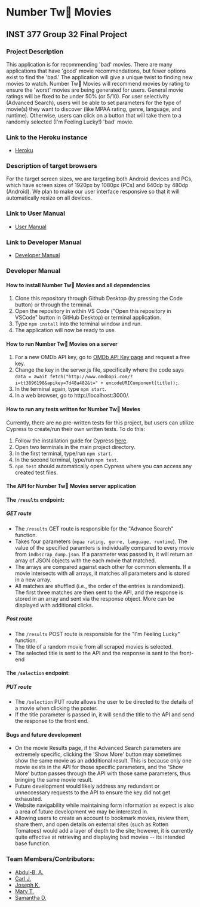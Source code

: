 # Number Tw💩 Movies
## INST 377 Group 32 Final Project

### Project Description
This application is for recommending 'bad' movies. There are many applications that have 'good' movie recommendations, but fewer options exist to find the 'bad.' The application will give a unique twist to finding new movies to watch. Number Tw💩 Movies will recommend movies by rating to ensure the 'worst' movies are being generated for users. General movie ratings will be fixed to be under 50% (or 5/10). For user selectivity (Advanced Search), users will be able to set parameters for the type of movie(s) they want to discover (like MPAA rating, genre, language, and runtime). Otherwise, users can click on a button that will take them to a randomly selected (I'm Feeling Lucky!) 'bad' movie. 
### Link to the Heroku instance
- [Heroku](https://number-two-movies.herokuapp.com/)
### Description of target browsers
For the target screen sizes, we are targeting both Android devices and PCs, which have screen sizes of 1920px by 1080px (PCs) and 640dp by 480dp (Android). We plan to make our user interface responsive so that it will automatically resize on all devices.
### Link to User Manual
- [User Manual](https://github.com/abdulbasir11/INST377-Group32-NumberTwoMovies/blob/master/docs/usermanual.md)
### Link to Developer Manual
- [Developer Manual](https://github.com/abdulbasir11/INST377-Group32-NumberTwoMovies/blob/master/docs/developermanual.md)

### Developer Manual
#### How to install Number Tw💩 Movies and all dependencies
1. Clone this repository through Github Desktop (by pressing the Code button) or through the terminal.
2. Open the repository in within VS Code ("Open this repository in VSCode" button in GitHub Desktop) or terminal application.
3. Type ```npm install``` into the terminal window and run.
4. The application will now be ready to use.

#### How to run Number Tw💩 Movies on a server
1. For a new OMDb API key, go to [OMDb API Key page](https://www.omdbapi.com/apikey.aspx) and request a free key.
2. Change the key in the server.js file, specifically where the code says ```data = await fetch("http://www.omdbapi.com/?i=tt3896198&apikey=7d48a482&t=" + encodeURIComponent(title));```. 
3. In the terminal again, type ```npm start```.
4. In a web browser, go to http://localhost:3000/.

#### How to run any tests written for Number Tw💩 Movies
Currently, there are no pre-written tests for this project, but users can utilize Cypress to create/run their own written tests. To do this:

1. Follow the installation guide for Cypress [here](https://www.toolsqa.com/cypress/install-cypress/).
2. Open two terminals in the main project directory.
3. In the first terminal, type/run ```npm start```.
4. In the second terminal, type/run ```npm test```.
5. ```npm test``` should automatically open Cypress where you can access any created test files.

#### The API for Number Tw💩 Movies server application
#### The ```/results``` endpoint:
##### GET route
 - The ```/results``` GET route is responsible for the "Advance Search" function.
 - Takes four parameters (```mpaa rating, genre, language, runtime```). The value of the specified paramters is individually compared to every movie from ```imdbscrap_dump.json```. If a parameter was passed in, it will return an array of JSON objects with the each movie that matched.
 - The arrays are compared against each other for common elements. If a movie intersects with all arrays, it matches all parameters and is stored in a new array.
 - All matches are shuffled (i.e., the order of the entries is randomized). The first three matches are then sent to the API, and the response is stored in an array and sent via the response object. More can be displayed with additional clicks.
##### Post route
 - The ```/results``` POST route is responsible for the "I'm Feeling Lucky" function.
 - The title of a random movie from all scraped movies is selected.
 - The selected title is sent to the API and the response is sent to the front-end
 
#### The ```/selection``` endpoint:
##### PUT route
 - The ```/selection``` PUT route allows the user to be directed to the details of a movie when clicking the poster.
 - If the title parameter is passed in, it will send the title to the API and send the response to the front end.
#### Bugs and future development
- On the movie Results page, if the Advanced Search parameters are extremely specific, clicking the 'Show More' button may sometimes show the same movie as an addditional result. This is because only one movie exists in the API for those specific parameters, and the 'Show More' button passes through the API with those same parameters, thus bringing the same movie result. 
- Future development would likely address any redundant or unneccessary requests to the API to ensure the key did not get exhausted.
- Website navigability while maintaining form information as expect is also a area of future development we may be interested in.
- Allowing users to create an account to bookmark movies, review them, share them, and open details on external sites (such as Rotten Tomatoes) would add a layer of depth to the site; however, it is currently quite effective at retrieving and displaying bad movies -- its intended base function.

### Team Members/Contributors:
- [Abdul-B. A.](https://github.com/abdulbasir11)
- [Carl J.](https://github.com/CarlJeanty)
- [Joseph K.](https://github.com/jojokimys)
- [Mary T.](https://github.com/marylt)
- [Samantha D.](https://github.com/sammdowell)
